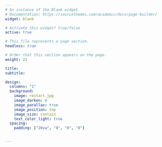 ```yaml
---
# An instance of the Blank widget.
# Documentation: https://sourcethemes.com/academic/docs/page-builder/
widget: blank

# Activate this widget? true/false
active: true

# This file represents a page section.
headless: true

# Order that this section appears on the page.
weight: 21

title: 
subtitle:

design:
  columns: "1"
  background:
    image: restart.jpg
    image_darken: 0
    image_parallax: true
    image_position: top
    image_size: contain
    text_color_light: true
  spacing:
    padding: ["20vw", "0", "0", "0"]


---
```

